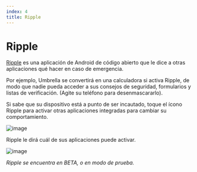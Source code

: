 ```yaml
---
index: 4
title: Ripple
---
```

# Ripple

[Ripple](https://play.google.com/store/apps/details?id=info.guardianproject.ripple&hl=en) es una aplicación de Android de código abierto que le dice a otras aplicaciones qué hacer en caso de emergencia.

Por ejemplo, Umbrella se convertirá en una calculadora si activa Ripple, de modo que nadie pueda acceder a sus consejos de seguridad, formularios y listas de verificación. (Agite su teléfono para desenmascararlo).

Si sabe que su dispositivo está a punto de ser incautado, toque el ícono Ripple para activar otras aplicaciones integradas para cambiar su comportamiento.

![image](ripple0.png)

Ripple le dirá cuál de sus aplicaciones puede activar.

![image](ripple1.png)

_Ripple se encuentra en BETA, o en modo de prueba._